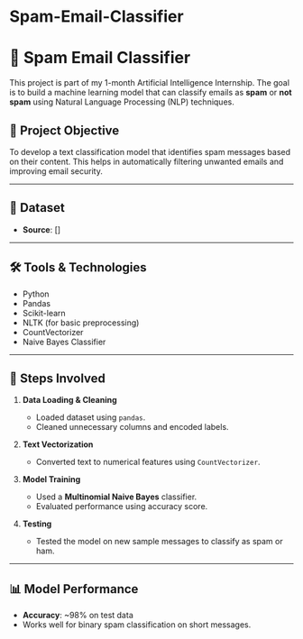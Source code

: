 # Spam-Email-Classifier
# 📧 Spam Email Classifier

This project is part of my 1-month Artificial Intelligence Internship. The goal is to build a machine learning model that can classify emails as **spam** or **not spam** using Natural Language Processing (NLP) techniques.

## 🧠 Project Objective

To develop a text classification model that identifies spam messages based on their content. This helps in automatically filtering unwanted emails and improving email security.

---

## 📂 Dataset

- **Source**: []
---

## 🛠️ Tools & Technologies

- Python
- Pandas
- Scikit-learn
- NLTK (for basic preprocessing)
- CountVectorizer
- Naive Bayes Classifier

---

## 🚀 Steps Involved

1. **Data Loading & Cleaning**
   - Loaded dataset using `pandas`.
   - Cleaned unnecessary columns and encoded labels.

2. **Text Vectorization**
   - Converted text to numerical features using `CountVectorizer`.

3. **Model Training**
   - Used a **Multinomial Naive Bayes** classifier.
   - Evaluated performance using accuracy score.

4. **Testing**
   - Tested the model on new sample messages to classify as spam or ham.

---

## 📊 Model Performance

- **Accuracy**: ~98% on test data
- Works well for binary spam classification on short messages.

